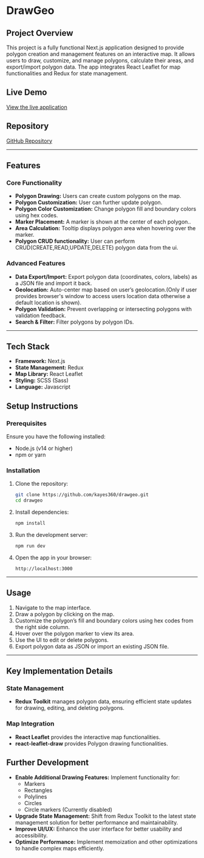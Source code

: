 # DrawGeo

## Project Overview
This project is a fully functional Next.js application designed to provide polygon creation and management features on an interactive map. It allows users to draw, customize, and manage polygons, calculate their areas, and export/import polygon data. The app integrates React Leaflet for map functionalities and Redux for state management.

## Live Demo
[View the live application](https://drawgeo.vercel.app/)

## Repository
[GitHub Repository](https://github.com/kayes360/drawgeo.git)

---

## Features
### Core Functionality
- **Polygon Drawing:** Users can create custom polygons on the map.
- **Polygon Customization:** User can further update polygon. 
- **Polygon Color Customization:** Change polygon fill and boundary colors using hex codes.
- **Marker Placement:** A marker is shown at the center of each polygon..
- **Area Calculation:** Tooltip displays polygon area when hovering over the marker.
- **Polygon CRUD functionality:** User can perform CRUD(CREATE,READ,UPDATE,DELETE) polygon data from the ui.

### Advanced Features
- **Data Export/Import:** Export polygon data (coordinates, colors, labels) as a JSON file and import it back.
- **Geolocation:** Auto-center map based on user’s geolocation.(Only if user provides browser's window to access users location data otherwise a default location is shown).
- **Polygon Validation:** Prevent overlapping or intersecting polygons with validation feedback.
- **Search & Filter:** Filter polygons by polygon IDs.


---

## Tech Stack
- **Framework:** Next.js 
- **State Management:** Redux
- **Map Library:** React Leaflet
- **Styling:** SCSS (Sass)
- **Language:** Javascript
 

## Setup Instructions
### Prerequisites
Ensure you have the following installed:
- Node.js (v14 or higher)
- npm or yarn

### Installation
1. Clone the repository:
   ```bash
   git clone https://github.com/kayes360/drawgeo.git
   cd drawgeo
   ```

2. Install dependencies:
   ```bash
   npm install
   ```

3. Run the development server:
   ```bash
   npm run dev
   ```

4. Open the app in your browser:
   ```
   http://localhost:3000
   ```

---

## Usage
1. Navigate to the map interface.
2. Draw a polygon by clicking on the map.
3. Customize the polygon’s fill and boundary colors using hex codes from the right side column.
4. Hover over the polygon marker to view its area.
5. Use the UI to edit or delete polygons.
6. Export polygon data as JSON or import an existing JSON file.

---

## Key Implementation Details
### State Management
- **Redux Toolkit** manages polygon data, ensuring efficient state updates for drawing, editing, and deleting polygons.

### Map Integration
- **React Leaflet** provides the interactive map functionalities.
- **react-leaflet-draw** provides Polygon drawing functionalities.
   

## Further Development
- **Enable Additional Drawing Features:** Implement functionality for:
  - Markers
  - Rectangles
  - Polylines
  - Circles
  - Circle markers (Currently disabled)
- **Upgrade State Management:** Shift from Redux Toolkit to the latest state management solution for better performance and maintainability.
- **Improve UI/UX:** Enhance the user interface for better usability and accessibility.
- **Optimize Performance:** Implement memoization and other optimizations to handle complex maps efficiently.

